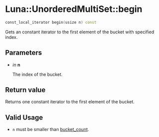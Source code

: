 # Luna::UnorderedMultiSet::begin

```c++
const_local_iterator begin(usize n) const
```

Gets an constant iterator to the first element of the bucket with specified index. 



## Parameters
* *in* **n**

    The index of the bucket. 

## Return value
Returns one constant iterator to the first element of the bucket. 

## Valid Usage
* `n` must be smaller than [bucket_count](class_luna_1_1_unordered_multi_set_1ace2cb5dc8f915f78658dac76efacd4c1.md). 

